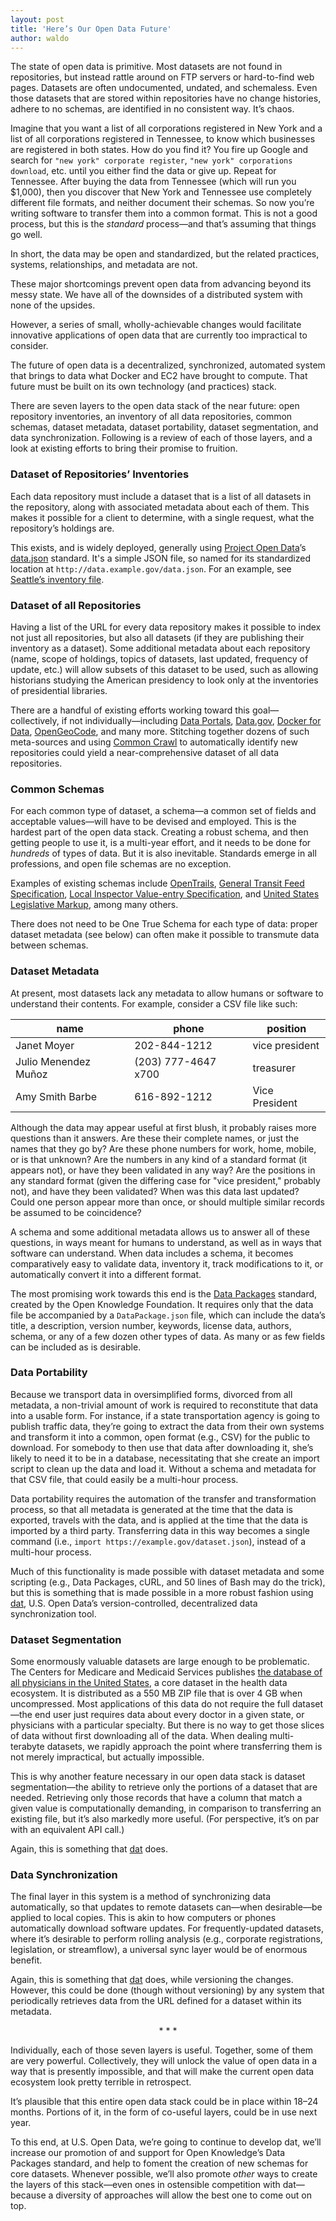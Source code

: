 ```yaml
---
layout: post
title: 'Here’s Our Open Data Future'
author: waldo
---
```


The state of open data is primitive. Most datasets are not found in repositories, but instead rattle around on FTP servers or hard-to-find web pages. Datasets are often undocumented, undated, and schemaless. Even those datasets that are stored within repositories have no change histories, adhere to no schemas, are identified in no consistent way. It’s chaos.

Imagine that you want a list of all corporations registered in New York and a list of all corporations registered in Tennessee, to know which businesses are registered in both states. How do you find it? You fire up Google and search for `"new york" corporate register`, `"new york" corporations download`, etc. until you either find the data or give up. Repeat for Tennessee. After buying the data from Tennessee (which will run you $1,000), then you discover that New York and Tennessee use completely different file formats, and neither document their schemas. So now you’re writing software to transfer them into a common format. This is not a good process, but this is the _standard_ process—and that’s assuming that things go well.

In short, the data may be open and standardized, but the related practices, systems, relationships, and metadata are not.

These major shortcomings prevent open data from advancing beyond its messy state. We have all of the downsides of a distributed system with none of the upsides.

However, a series of small, wholly-achievable changes would facilitate innovative applications of open data that are currently too impractical to consider.

The future of open data is a decentralized, synchronized, automated system that brings to data what Docker and EC2 have brought to compute. That future must be built on its own technology (and practices) stack.

There are seven layers to the open data stack of the near future: open repository inventories, an inventory of all data repositories, common schemas, dataset metadata, dataset portability, dataset segmentation, and data synchronization. Following is a review of each of those layers, and a look at existing efforts to bring their promise to fruition.

### Dataset of Repositories’ Inventories

Each data repository must include a dataset that is a list of all datasets in the repository, along with associated metadata about each of them. This makes it possible for a client to determine, with a single request, what the repository’s holdings are.

This exists, and is widely deployed, generally using [Project Open Data](https://project-open-data.cio.gov/)’s [data.json](https://project-open-data.cio.gov/v1.1/schema/) standard. It's a simple JSON file, so named for its standardized location at `http://data.example.gov/data.json`. For an example, see [Seattle’s inventory file](https://data.seattle.gov/data.json).

### Dataset of all Repositories

Having a list of the URL for every data repository makes it possible to index not just all repositories, but also all datasets (if they are publishing their inventory as a dataset). Some additional metadata about each repository (name, scope of holdings, topics of datasets, last updated, frequency of update, etc.) will allow subsets of this dataset to be used, such as allowing historians studying the American presidency to look only at the inventories of presidential libraries.

There are a handful of existing efforts working toward this goal—collectively, if not individually—including [Data Portals](http://dataportals.org/), [Data.gov](http://www.data.gov/), [Docker for Data](http://www.dockerfordata.com/), [OpenGeoCode](http://www.opengeocode.org/opendata/), and many more. Stitching together dozens of such meta-sources and using [Common Crawl](https://commoncrawl.org/) to automatically identify new repositories could yield a near-comprehensive dataset of all data repositories.

### Common Schemas

For each common type of dataset, a schema—a common set of fields and acceptable values—will have to be devised and employed. This is the hardest part of the open data stack. Creating a robust schema, and then getting people to use it, is a multi-year effort, and it needs to be done for _hundreds_ of types of data. But it is also inevitable. Standards emerge in all professions, and open file schemas are no exception. 

Examples of existing schemas include [OpenTrails](http://www.opentraildata.org/), [General Transit Feed Specification](https://developers.google.com/transit/gtfs/), [Local Inspector Value-entry Specification](http://www.codeforamerica.org/our-work/data-formats/LIVES/), and [United States Legislative Markup](http://xml.house.gov/), among many others.

There does not need to be One True Schema for each type of data: proper dataset metadata (see below) can often make it possible to transmute data between schemas.

### Dataset Metadata

At present, most datasets lack any metadata to allow humans or software to understand their contents. For example, consider a CSV file like such:

<table>
<thead>
<tr>
<th>name</th><th>phone</th><th>position</th>
</tr>
</thead>
<tbody>
<tr>
<td>Janet Moyer</td><td>202-844-1212</td><td>vice president</td>
</tr>
<tr>
<td>Julio Menendez Muñoz</td><td>(203) 777-4647 x700</td><td>treasurer</td>
</tr>
<tr>
<td>Amy Smith Barbe</td><td>616-892-1212</td><td>Vice President</td>
</tr>
</tbody>
</table>

Although the data may appear useful at first blush, it probably raises more questions than it answers. Are these their complete names, or just the names that they go by? Are these phone numbers for work, home, mobile, or is that unknown? Are the numbers in any kind of a standard format (it appears not), or have they been validated in any way? Are the positions in any standard format (given the differing case for "vice president," probably not), and have they been validated? When was this data last updated? Could one person appear more than once, or should multiple similar records be assumed to be coincidence?

A schema and some additional metadata allows us to answer all of these questions, in ways meant for humans to understand, as well as in ways that software can understand. When data includes a schema, it becomes comparatively easy to validate data, inventory it, track modifications to it, or automatically convert it into a different format.

The most promising work towards this end is the [Data Packages](http://data.okfn.org/) standard, created by the Open Knowledge Foundation. It requires only that the data file be accompanied by a `DataPackage.json` file, which can include the data’s title, a description, version number, keywords, license data, authors, schema, or any of a few dozen other types of data. As many or as few fields can be included as is desirable.

### Data Portability

Because we transport data in oversimplified forms, divorced from all metadata, a non-trivial amount of work is required to reconstitute that data into a usable form. For instance, if a state transportation agency is going to publish traffic data, they’re going to extract the data from their own systems and transform it into a common, open format (e.g., CSV) for the public to download. For somebody to then use that data after downloading it, she’s likely to need it to be in a database, necessitating that she create an import script to clean up the data and load it. Without a schema and metadata for that CSV file, that could easily be a multi-hour process.

Data portability requires the automation of the transfer and transformation process, so that all metadata is generated at the time that the data is exported, travels with the data, and is applied at the time that the data is imported by a third party. Transferring data in this way becomes a single command (i.e., `import https://example.gov/dataset.json`), instead of a multi-hour process.

Much of this functionality is made possible with dataset metadata and some scripting (e.g., Data Packages, cURL, and 50 lines of Bash may do the trick), but this is something that is made possible in a more robust fashion using [dat](https://dat-data.com/), U.S. Open Data’s version-controlled, decentralized data synchronization tool.

### Dataset Segmentation

Some enormously valuable datasets are large enough to be problematic. The Centers for Medicare and Medicaid Services publishes [the database of all physicians in the United States](http://download.cms.gov/nppes/NPI_Files.html), a core dataset in the health data ecosystem. It is distributed as a 550 MB ZIP file that is over 4 GB when uncompressed. Most applications of this data do not require the full dataset—the end user just requires data about every doctor in a given state, or physicians with a particular specialty. But there is no way to get those slices of data without first downloading all of the data. When dealing multi-terabyte datasets, we rapidly approach the point where transferring them is not merely impractical, but actually impossible.

This is why another feature necessary in our open data stack is dataset segmentation—the ability to retrieve only the portions of a dataset that are needed. Retrieving only those records that have a column that match a given value is computationally demanding, in comparison to transferring an existing file, but it’s also markedly more useful. (For perspective, it’s on par with an equivalent API call.)

Again, this is something that [dat](http://dat-data.com/) does.

### Data Synchronization

The final layer in this system is a method of synchronizing data automatically, so that updates to remote datasets can—when desirable—be applied to local copies. This is akin to how computers or phones automatically download software updates. For frequently-updated datasets, where it’s desirable to perform rolling analysis (e.g., corporate registrations, legislation, or streamflow), a universal sync layer would be of enormous benefit.

Again, this is something that [dat](http://dat-data.com/) does, while versioning the changes. However, this could be done (though without versioning) by any system that periodically retrieves data from the URL defined for a dataset within its metadata.

<center>* * *</center>

Individually, each of those seven layers is useful. Together, some of them are very powerful. Collectively, they will unlock the value of open data in a way that is presently impossible, and that will make the current open data ecosystem look pretty terrible in retrospect.

It’s plausible that this entire open data stack could be in place within 18–24 months. Portions of it, in the form of co-useful layers, could be in use next year.

To this end, at U.S. Open Data, we’re going to continue to develop dat, we’ll increase our promotion of and support for Open Knowledge’s Data Packages standard, and help to foment the creation of new schemas for core datasets. Whenever possible, we’ll also promote _other_ ways to create the layers of this stack—even ones in ostensible competition with dat—because a diversity of approaches will allow the best one to come out on top.
